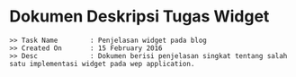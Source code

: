# Dokumen Deskripsi Tugas Widget

```
>> Task Name 		: Penjelasan widget pada blog
>> Created On 		: 15 February 2016
>> Desc				: Dokumen berisi penjelasan singkat tentang salah satu implementasi widget pada wep application.
```